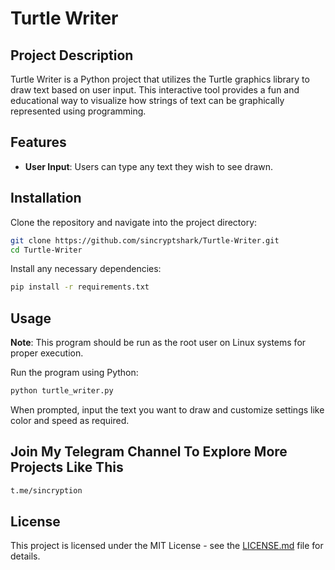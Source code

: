 
# Turtle Writer

## Project Description
Turtle Writer is a Python project that utilizes the Turtle graphics library to draw text based on user input. This interactive tool provides a fun and educational way to visualize how strings of text can be graphically represented using programming.

## Features
- **User Input**: Users can type any text they wish to see drawn.

## Installation
Clone the repository and navigate into the project directory:
```bash
git clone https://github.com/sincryptshark/Turtle-Writer.git
cd Turtle-Writer
```
Install any necessary dependencies:
```bash
pip install -r requirements.txt
```

## Usage

**Note**: This program should be run as the root user on Linux systems for proper execution.

Run the program using Python:
```bash
python turtle_writer.py
```
When prompted, input the text you want to draw and customize settings like color and speed as required.

## Join My Telegram Channel To Explore More Projects Like This 
```bash
t.me/sincryption
```
## License
This project is licensed under the MIT License - see the [LICENSE.md](LICENSE) file for details.
